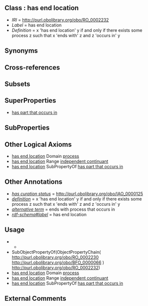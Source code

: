 
## Class : has end location

 * *IRI* = http://purl.obolibrary.org/obo/RO_0002232
 * *Label* = has end location
 * *Definition* = x 'has end location' y if and only if there exists some process z such that x 'ends with' z and z 'occurs in' y

## Synonyms


## Cross-references


## Subsets


## SuperProperties

 * [has part that occurs in](../../RO/79/RO_0002479.md)

## SubProperties


## Other Logical Axioms

 * [has end location](../../RO/32/RO_0002232.md) Domain [process](../../BFO/15/BFO_0000015.md)
 * [has end location](../../RO/32/RO_0002232.md) Range [independent continuant](../../BFO/04/BFO_0000004.md)
 * [has end location](../../RO/32/RO_0002232.md) SubPropertyOf [has part that occurs in](../../RO/79/RO_0002479.md)

## Other Annotations

 * *[has curation status](../../IAO/14/IAO_0000114.md)* = http://purl.obolibrary.org/obo/IAO_0000125
 * *[definition](../../IAO/15/IAO_0000115.md)* = x 'has end location' y if and only if there exists some process z such that x 'ends with' z and z 'occurs in' y
 * *[alternative term](../../IAO/18/IAO_0000118.md)* = ends with process that occurs in
 * *[rdf-schema#label](../../el/rdf-schema#label.md)* = has end location

## Usage

 * -
 * SubObjectPropertyOf(ObjectPropertyChain( <http://purl.obolibrary.org/obo/RO_0002230> <http://purl.obolibrary.org/obo/BFO_0000066> ) <http://purl.obolibrary.org/obo/RO_0002232>)
 * [has end location](../../RO/32/RO_0002232.md) Domain [process](../../BFO/15/BFO_0000015.md)
 * [has end location](../../RO/32/RO_0002232.md) Range [independent continuant](../../BFO/04/BFO_0000004.md)
 * [has end location](../../RO/32/RO_0002232.md) SubPropertyOf [has part that occurs in](../../RO/79/RO_0002479.md)

## External Comments

